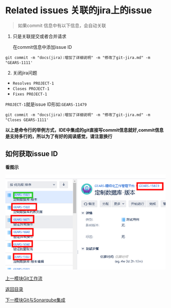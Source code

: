 # Related issues 关联的jira上的issue

> 如果commit 信息中有以下信息，会自动关联

1. 只是关联提交或者合并请求

    在commit信息中添加issue ID
```
git commit -m "docs(jira):增加了详细说明" -m "修改了git-jira.md" -m "GEARS-1111'
```

2. 关闭jira问题
- `Resolves PROJECT-1`
- `Closes PROJECT-1`
- `Fixes PROJECT-1`

 `PROJECT-1`就是issue ID形如:`GEARS-11479`
```
git commit -m "docs(jira):增加了详细说明" -m "修改了git-jira.md" -m "Closes GEARS-1111'
```

**以上是命令行的举例方式，IDE中集成的git直接写commit信息就好,commit信息是支持多行的，所以为了有好的阅读感觉，请注意换行**

## 如何获取issue ID

**看图示**

![看图](./images/issueid.png)

[上一模块Git工作流](gitworkflow)

[返回目录](home)

[下一模块Git与Sonarqube集成](git-sonar)
